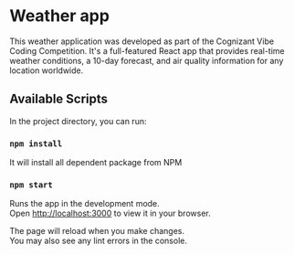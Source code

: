 # Weather app 
This weather application was developed as part of the Cognizant Vibe Coding Competition. It's a full-featured React app that provides real-time weather conditions, a 10-day forecast, and air quality information for any location worldwide.


## Available Scripts

In the project directory, you can run:

### `npm install`
It will install all dependent package from NPM

### `npm start`

Runs the app in the development mode.\
Open [http://localhost:3000](http://localhost:3000) to view it in your browser.

The page will reload when you make changes.\
You may also see any lint errors in the console.
